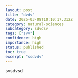 ```yaml
---
layout: post
title: "dvdv"
date: 2025-03-08T10:10:17.312Z
category: natural-sciences
subcategory: sdvdsv
tags: ["svv"]
confidence: high
importance: high
status: published
toc: true
excerpt: "ssdvdv"
---
```


svsdvsd